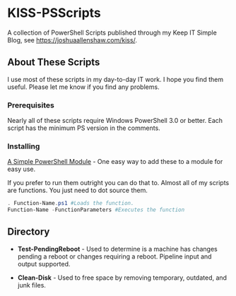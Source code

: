 # KISS-PSScripts
A collection of PowerShell Scripts published through my Keep IT Simple Blog, see https://joshuaallenshaw.com/kiss/. 

## About These Scripts
I use most of these scripts in my day-to-day IT work.  I hope you find them useful.  Please let me know if you find any problems.

### Prerequisites
Nearly all of these scripts require Windows PowerShell 3.0 or better.  Each script has the minimum PS version in the comments.

### Installing

[A Simple PowerShell Module](http://joshuaallenshaw.com/kiss/powershell/a-simple-powershell-module/) - One easy way to add these to a module for easy use.

If you prefer to run them outright you can do that to.  Almost all of my scripts are functions.  You just need to dot source them.
```powershell
. Function-Name.ps1 #Loads the function.
Function-Name -FunctionParameters #Executes the function
```

## Directory

* **Test-PendingReboot** - Used to determine is a machine has changes pending a reboot or changes requiring a reboot.  Pipeline input and output supported.

* **Clean-Disk** - Used to free space by removing temporary, outdated, and junk files.
